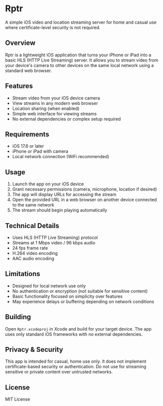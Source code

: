 # Rptr

A simple iOS video and location streaming server for home and casual use where certificate-level security is not required.

## Overview

Rptr is a lightweight iOS application that turns your iPhone or iPad into a basic HLS (HTTP Live Streaming) server. It allows you to stream video from your device's camera to other devices on the same local network using a standard web browser.

## Features

- Stream video from your iOS device camera
- View streams in any modern web browser
- Location sharing (when enabled)
- Simple web interface for viewing streams
- No external dependencies or complex setup required

## Requirements

- iOS 17.6 or later
- iPhone or iPad with camera
- Local network connection (WiFi recommended)

## Usage

1. Launch the app on your iOS device
2. Grant necessary permissions (camera, microphone, location if desired)
3. The app will display URLs for accessing the stream
4. Open the provided URL in a web browser on another device connected to the same network
5. The stream should begin playing automatically

## Technical Details

- Uses HLS (HTTP Live Streaming) protocol
- Streams at 1 Mbps video / 96 kbps audio
- 24 fps frame rate
- H.264 video encoding
- AAC audio encoding

## Limitations

- Designed for local network use only
- No authentication or encryption (not suitable for sensitive content)
- Basic functionality focused on simplicity over features
- May experience delays or buffering depending on network conditions

## Building

Open `Rptr.xcodeproj` in Xcode and build for your target device. The app uses only standard iOS frameworks with no external dependencies.

## Privacy & Security

This app is intended for casual, home use only. It does not implement certificate-based security or authentication. Do not use for streaming sensitive or private content over untrusted networks.

## License

MIT License
